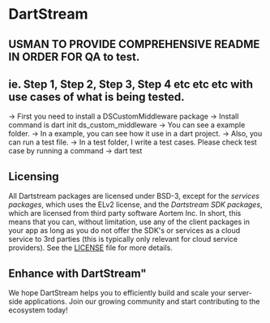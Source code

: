 # DartStream

## USMAN TO PROVIDE COMPREHENSIVE README IN ORDER FOR QA to test.
## ie. Step 1, Step 2, Step 3, Step 4 etc etc etc with use cases of what is being tested.

-> First you need to install a DSCustomMiddleware package
-> Install command is dart init ds_custom_middleware
-> You can see a example folder. 
-> In a example, you can see how it use in a dart project. 
-> Also, you can run a test file. 
-> In a test folder, I write a test cases. Please check test case by running a command 
-> dart test



## Licensing

All Dartstream packages are licensed under BSD-3, except for the *services packages*, which uses the ELv2 license, and the *Dartstream SDK packages*, which are licensed from third party software Aortem Inc. In short, this means that you can, without limitation, use any of the client packages in your app as long as you do not offer the SDK's or services as a cloud service to 3rd parties (this is typically only relevant for cloud service providers).  See the [LICENSE](LICENSE.md) file for more details.


## Enhance with DartStream"

We hope DartStream helps you to efficiently build and scale your server-side applications. Join our growing community and start contributing to the ecosystem today!